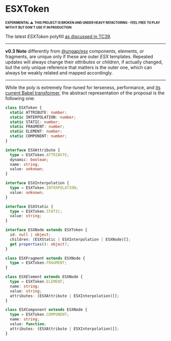 # ESXToken

<sup><sub>**EXPERIMENTAL** ⚠</sub></sup> <sup><sub>**THIS PROJECT IS BROKEN AND UNDER HEAVY REFACTORING - FEEL FREE TO PLAY WITH IT BUT DON'T USE IT IN PRODUCTION**</sub></sup>

The latest *ESXToken* polyfill [as discussed in TC39](https://es.discourse.group/t/proposal-esx-as-core-js-feature/1511).

- - -

**v0.3 Note** differently from [@ungap/esx](https://github.com/ungap/esx#readme) components, elements, or fragments, are unique only if these are outer *ESX* templates. Repeated updates will always change their *attributes* or *children*, if actually changed, but the only unique reference that matters is the outer one, which can always be weakly related and mapped accordingly.

- - -

While the poly is extremely fine-tuned for terseness, performance, and [its current Babel transformer](https://github.com/ungap/babel-plugin-transform-esx), the abstract representation of the proposal is the following one:

```ts
class ESXToken {
  static ATTRIBUTE: number;
  static INTERPOLATION: number;
  static STATIC: number;
  static FRAGMENT: number;
  static ELEMENT: number;
  static COMPONENT: number;
}

interface ESXAttribute {
  type = ESXToken.ATTRIBUTE;
  dynamic: boolean;
  name: string;
  value: unknown;
}

interface ESXInterpolation {
  type = ESXToken.INTERPOLATION;
  value: unknown;
}

interface ESXStatic {
  type = ESXToken.STATIC;
  value: string;
}

interface ESXNode extends ESXToken {
  id: null | object;
  children: (ESXStatic | ESXInterpolation | ESXNode)[];
  get properties(): object?;
}

class ESXFragment extends ESXNode {
  type = ESXToken.FRAGMENT;
}

class ESXElement extends ESXNode {
  type = ESXToken.ELEMENT;
  name: string;
  value: string;
  attributes: (ESXAttribute | ESXInterpolation)[];
}

class ESXComponent extends ESXNode {
  type = ESXToken.COMPONENT;
  name: string;
  value: function;
  attributes: (ESXAttribute | ESXInterpolation)[];
}
```
